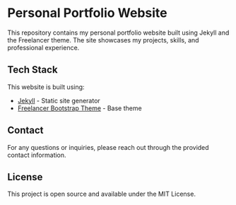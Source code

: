 # Personal Portfolio Website

This repository contains my personal portfolio website built using Jekyll and the Freelancer theme. The site showcases my projects, skills, and professional experience.

## Tech Stack

This website is built using:
- [Jekyll](https://jekyllrb.com/) - Static site generator
- [Freelancer Bootstrap Theme](http://startbootstrap.com/template-overviews/freelancer/) - Base theme

## Contact

For any questions or inquiries, please reach out through the provided contact information.

## License

This project is open source and available under the MIT License.